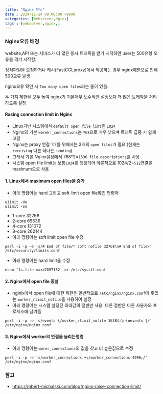 ```yaml
---
title: "Nginx 튜닝"
date : 2024-11-24 09:00:00 +0900
categories: [Webserver,Nginx]
tags : [webserver,nginx,]
---
```




### **Nginx오류 배경**

website,API 또는 서비스가 더 많은 동시 트래픽을 받기 시작하면 user는 500유형 오류를 겪기 시작함.

정적파일을 요청하거나 캐시(FastCGI,proxy)에서 제공하는 경우 nginx제한으로 인해 500오류 발생

nginx오류 확인 시 `Too many open files`라는 줄이 있음.

두 가지 제한을 모두 높여 nginx가 기본매우 보수적인 설정보다 더 많은 트래픽을 처리하도록 설정

#### **Rasing connection limit in Nginx**

- Linux기반 시스템에서 `default open file limt`은 `1024`
- Nginx의 기본 `worekr_connections`는 `768`으로 매우 낮으며 트래픽 급증 시 쉽게 고갈
- Nginx는 proxy 연결 1개를 위해서는 2개의 `open files`가 필요 (한개는 `receiving` 다른 하나는 `sending`)
- 그래서 기본 Nginx설정에서 768*2=`1536 file descriptiors`를 사용
- 시스템 open file limit는 보통`1024`롤 셋팅되어 이론적으로 1024/2=`512`연결을 maximum으로 사용

#### **1. Linux에서 maximum open files을 증가**

- 아래 명령어는 hard 그리고 soft limit open file확인 명령어
  
```
ulimit -Hn
ulimit -Sn
```

- 1-core 32768
- 2-core 65536
- 4-core 131072
- 8-core 262144
- 아래 명령어는 soft limit open file 수정
  
```
perl -i -p -e 's/# End of file/* soft nofile 32768\n# End of file/' /etc/security/limits.conf
```

- 아래 명령어는 hard limit을 수정

```
echo 'fs.file-max=2097152' >> /etc/sysctl.conf
```

#### **2. Nginx에서 open file 증설**

- nginix에서 open file에 대한 제한은 일반적으로 `/etc/nginx/nginx.conf`에 주있는 `worker_rlimit_nofile`을 사용하여 설정
- 아래 명령어는 시스템 설정된 최대값의 절반만 사용. 다른 절반은 다른 사용자와  프로세스에 남겨둠

```
perl -i -p -e 's/events {/worker_rlimit_nofile 16384;\n\nevents {/' /etc/nginx/nginx.conf
```

#### **3. Nginx에서 worker의 연결을 늘리는명령**

- 아래 명령어는 `worer_connections`의 값을 찾고 더 높은값으로 수정
  
```
perl -i -p -e 's/worker_connections.+;/worker_connections 4096;/' /etc/nginx/nginx.conf
```

### **참고**

- <https://robert-michalski.com/blog/nginx-raise-connection-limit/>
